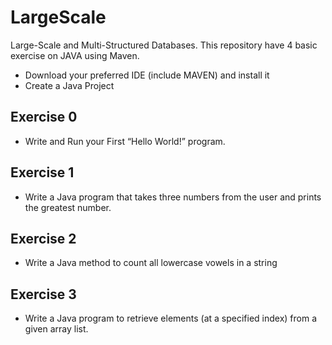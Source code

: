 # LargeScale
Large-Scale and Multi-Structured Databases. 
This repository have 4 basic exercise on JAVA using Maven. 
* Download your preferred IDE (include MAVEN) and install it
* Create a Java Project

## Exercise 0

* Write and Run your First “Hello World!” program.

## Exercise 1
* Write a Java program that takes three numbers from the user and prints the greatest number.

## Exercise 2
* Write a Java method to count all lowercase vowels in a string


## Exercise 3
* Write a Java program to retrieve elements (at a specified index) from a given array list.
